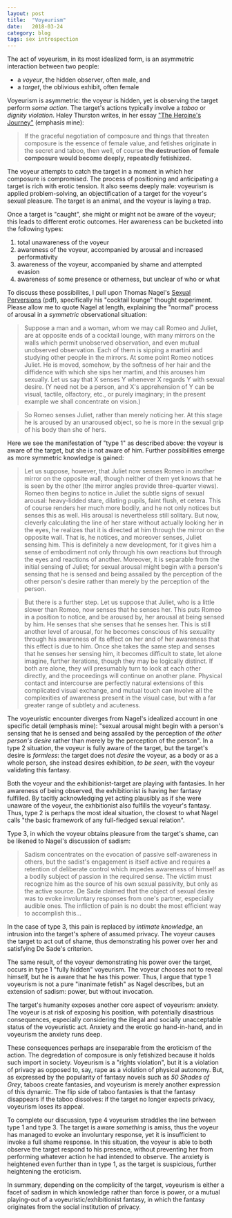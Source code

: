 ```yaml
---
layout: post
title:  "Voyeurism"
date:   2018-03-24
category: blog
tags: sex introspection
---
```


The act of voyeurism, in its most idealized form, is an asymmetric interaction between two people:
* a _voyeur_, the hidden observer, often male, and
* a _target_, the oblivious exhibit, often female

Voyeurism is asymmetric: the voyeur is hidden, yet is observing the target perform _some action_. The target's actions typically involve a _taboo_ or _dignity violation_. Haley Thurston writes, in her essay ["The Heroine's Journey"](https://www.ribbonfarm.com/2015/01/28/the-heroines-journey/) (emphasis mine):

> If the graceful negotiation of composure and things that threaten composure is the essence of female value, and fetishes originate in the secret and taboo, then well, of course **the destruction of female composure would become deeply, repeatedly fetishized.**

The voyeur attempts to catch the target in a moment in which her composure is compromised. The process of positioning and anticipating a target is rich with erotic tension. It also seems deeply male: voyeurism is applied problem-solving, an objectification of a target for the voyeur's sexual pleasure. The target is an animal, and the voyeur is laying a trap.

Once a target is "caught", she might or might not be aware of the voyeur; this leads to different erotic outcomes. Her awareness can be bucketed into the following types:

1. total unawareness of the voyeur
2. awareness of the voyeur, accompanied by arousal and increased performativity
3. awareness of the voyeur, accompanied by shame and attempted evasion
4. awareness of some presence or otherness, but unclear of who or what

To discuss these possibilites, I pull upon Thomas Nagel's [Sexual Perversions](https://pdfs.semanticscholar.org/bc66/32ba46b9d31b0bff5285ebe8c1453513cce2.pdf) (pdf), specifically his "cocktail lounge" thought experiment. Please allow me to quote Nagel at length, explaining the "normal" process of arousal in a _symmetric_ observational situation:

> Suppose a man and a woman, whom we may call Romeo and Juliet, are at opposite ends of a cocktail lounge, with many mirrors on the walls which permit unobserved observation, and even mutual unobserved observation. Each of them is sipping a martini and studying other people in the mirrors. At some point Romeo notices Juliet. He is moved, somehow, by the softness of her hair and the diffidence with which she sips her martini, and this arouses him sexually. Let us say that X senses Y whenever X regards Y with sexual desire. (Y need not be a person, and X's apprehension of Y can be visual, tactile, olfactory, etc., or purely imaginary; in the present example we shall concentrate on vision.)

> So Romeo senses Juliet, rather than merely noticing her. At this stage he is aroused by an unaroused object, so he is more in the sexual grip of his body than she of hers.

Here we see the manifestation of "type 1" as described above: the voyeur is aware of the target, but she is not aware of him. Further possibilities emerge as more symmetric knowledge is gained:

> Let us suppose, however, that Juliet now senses Romeo in another mirror on the opposite wall, though neither of them yet knows that he is seen by the other (the mirror angles provide three-quarter views). Romeo then begins to notice in Juliet the subtle signs of sexual arousal: heavy-lidded stare, dilating pupils, faint flush, et cetera. This of course renders her much more bodily, and he not only notices but senses this as well. His arousal is nevertheless still solitary. But now, cleverly calculating the line of her stare without actually looking her in the eyes, he realizes that it is directed at him through the mirror on the opposite wall. That is, he notices, and moreover senses, Juliet sensing him. This is definitely a new development, for it gives him a sense of embodiment not only through his own reactions but through the eyes and reactions of another. Moreover, it is separable from the initial sensing of Juliet; for sexual arousal might begin with a person's sensing that he is sensed and being assailed by the perception of the other person's desire rather than merely by the perception of the person.

> But there is a further step. Let us suppose that Juliet, who is a little slower than Romeo, now senses that he senses her. This puts Romeo in a position to notice, and be aroused by, her arousal at being sensed by him. He senses that she senses that he senses her. This is still another level of arousal, for he becomes conscious of his sexuality through his awareness of its effect on her and of her awareness that this effect is due to him. Once she takes the same step and senses that he senses her sensing him, it becomes difficult to state, let alone imagine, further iterations, though they may be logically distinct. If both are alone, they will presumably turn to look at each other directly, and the proceedings will continue on another plane. Physical contact and intercourse are perfectly natural extensions of this complicated visual exchange, and mutual touch can involve all the complexities of awareness present in the visual case, but with a far greater range of subtlety and acuteness.

The voyeuristic encounter diverges from Nagel's idealized account in one specific detail (emphasis mine): "sexual arousal might begin with a person's sensing that he is sensed and being assailed by the perception of _the other person's desire_ rather than merely by the perception of the person". In a type 2 situation, the voyeur is fully aware of the target, but the target's desire is _formless_: the target does not _desire_ the voyeur, as a body or as a whole person, she instead desires exhibition, _to be seen_, with the voyeur validating this fantasy.

Both the voyeur and the exhibitionist-target are playing with fantasies. In her awareness of being observed, the exhibitionist is having her fantasy fulfilled. By tacitly acknowledging yet acting plausibly as if she were unaware of the voyeur, the exhbitionist also fulfills the voyeur's fantasy. Thus, type 2 is perhaps the most ideal situation, the closest to what Nagel calls "the basic framework of any full-fledged sexual relation".

Type 3, in which the voyeur obtains pleasure from the target's shame, can be likened to Nagel's discussion of sadism:

> Sadism concentrates on the evocation of passive self-awareness in others, but the sadist's engagement is itself active and requires a retention of deliberate control which impedes awareness of himself as a bodily subject of passion in the required sense. The victim must recognize him as the source of his own sexual passivity, but only as the active source. De Sade claimed that the object of sexual desire was to evoke involuntary responses from one's partner, especially audible ones. The infliction of pain is no doubt the most efficient way to accomplish this...

In the case of type 3, this pain is replaced by _intimate knowledge_, an intrusion into the target's sphere of assumed privacy. The voyeur causes the target to act out of shame, thus demonstrating his power over her and satisfying De Sade's criterion.

The same result, of the voyeur demonstrating his power over the target, occurs in type 1 "fully hidden" voyeurism. The voyeur chooses not to reveal himself, but he is aware that he has this power. Thus, I argue that type 1 voyeurism is not a pure "inanimate fetish" as Nagel describes, but an extension of sadism: power, but without invocation.

The target's humanity exposes another core aspect of voyeurism: anxiety. The voyeur is at risk of exposing his position, with potentially disastrious consequences, especially considering the illegal and socially unacceptable status of the voyeuristic act. Anxiety and the erotic go hand-in-hand, and in voyeurism the anxiety runs deep.

These consequences perhaps are inseparable from the eroticism of the action. The degredation of composure is only fetishized because it holds such import in society. Voyeurism is a "rights violation", but it is a violation of privacy as opposed to, say, rape as a violation of physical autonomy. But, as expressed by the popularity of fantasy novels such as _50 Shades of Grey_, taboos create fantasies, and voyeurism is merely another expression of this dynamic. The flip side of taboo fantasies is that the fantasy disappears if the taboo dissolves: if the target no longer expects privacy, voyeurism loses its appeal.

To complete our discussion, type 4 voyeurism straddles the line between type 1 and type 3. The target is aware _something_ is amiss, thus the voyeur has managed to evoke an involuntary response, yet it is insufficient to invoke a full shame response. In this situation, the voyeur is able to both observe the target respond to his presence, without preventing her from performing whatever action he had intended to observe. The anxiety is heightened even further than in type 1, as the target is suspicious, further heightening the eroticism.

In summary, depending on the complicity of the target, voyeurism is either a facet of sadism in which knowledge rather than force is power, or a mutual playing-out of a voyeuristic/exhibitionist fantasy, in which the fantasy originates from the social institution of privacy.
